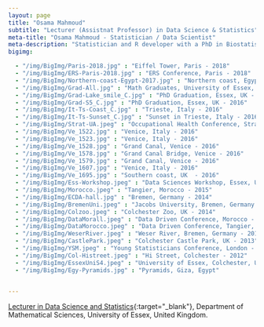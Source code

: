 ```yaml
---
layout: page
title: "Osama Mahmoud"
subtitle: "Lecturer (Assistnat Professor) in Data Science & Statistics"
meta-title: "Osama Mahmoud - Statistician / Data Scientist"
meta-description: "Statistician and R developer with a PhD in Biostatistics, a MSc and a Bachelor degrees in Applied Statistics. An expert in classification, clustering techniques, causal inference, statistical multilevel modelling and data analysis of public health studies"
bigimg:

  - "/img/BigImg/Paris-2018.jpg" : "Eiffel Tower, Paris - 2018"
  - "/img/BigImg/ERS-Paris-2018.jpg" : "ERS Conference, Paris - 2018"
  - "/img/BigImg/Northern-coast-Egypt-2017.jpg" : "Northern coast, Egypt - 2017"
  - "/img/BigImg/Grad-All.jpg" : "Math Graduates, University of Essex, UK - 2016"
  - "/img/BigImg/Grad-Lake_smile_C.jpg" : "PhD Graduation, Essex, UK - 2016"
  - "/img/BigImg/Grad-S5_C.jpg" : "PhD Graduation, Essex, UK - 2016"
  - "/img/BigImg/It-Ts-Coast_C.jpg" : "Trieste, Italy - 2016"
  - "/img/BigImg/It-Ts-Sunset_C.jpg" : "Sunset in Trieste, Italy - 2016"
  - "/img/BigImg/Strat-UA.jpeg" : "Occupational Health Conference, Stratford-Upon-Avon, UK - 2016"
  - "/img/BigImg/Ve_1522.jpg" : "Venice, Italy - 2016"
  - "/img/BigImg/Ve_1523.jpg" : "Venice, Italy - 2016"
  - "/img/BigImg/Ve_1528.jpg" : "Grand Canal, Venice - 2016"
  - "/img/BigImg/Ve_1578.jpg" : "Grand Canal Bridge, Venice - 2016"
  - "/img/BigImg/Ve_1579.jpg" : "Grand Canal, Venice - 2016"
  - "/img/BigImg/Ve_1607.jpg" : "Venice, Italy - 2016"
  - "/img/BigImg/Ve_1695.jpg" : "Southern coast, UK  - 2016"
  - "/img/BigImg/Ess-Workshop.jpeg" : "Data Sciences Workshop, Essex, UK - 2015"
  - "/img/BigImg/Morocco.jpeg" : "Tangier, Morocco - 2015"
  - "/img/BigImg/ECDA-hall.jpg" : "Bremen, Germany - 2014"
  - "/img/BigImg/BremenUni.jpeg" : "Jacobs University, Bremen, Germany - 2014"
  - "/img/BigImg/Colzoo.jpeg" : "Colchester Zoo, UK - 2014"
  - "/img/BigImg/DataMorall.jpeg" : "Data Driven Conference, Morocco - 2014"
  - "/img/BigImg/DataMorocco.jpeg" : "Data Driven Conference, Tangier, Morocco - 2014"
  - "/img/BigImg/WeserRiver.jpeg" : "Weser River, Bremen, Germany - 2014"
  - "/img/BigImg/CastlePark.jpeg" : "Colchester Castle Park, UK - 2013"
  - "/img/BigImg/YSM.jpeg" : "Young Statisticians Conference, London - 2013"
  - "/img/BigImg/Col-Histreet.jpeg" : "Hi Street, Colchester - 2012"
  - "/img/BigImg/EssexUniS4.jpeg" : "University of Essex, Colchester, UK - 2012"
  - "/img/BigImg/Egy-Pyramids.jpg" : "Pyramids, Giza, Egypt"

  
---
```

[Lecturer in Data Science and Statistics](https://www.essex.ac.uk/people/abdel02200/osama-mahmoud "Show academic profile at UoE"){:target="_blank"}, Department of Mathematical Sciences, University of Essex, United Kingdom.

